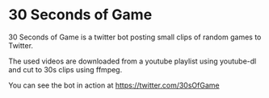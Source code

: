 # 30 Seconds of Game
30 Seconds of Game is a twitter bot posting small clips of random games to Twitter. 

The used videos are downloaded from a youtube playlist using youtube-dl and cut to 30s clips using ffmpeg.

You can see the bot in action at https://twitter.com/30sOfGame

